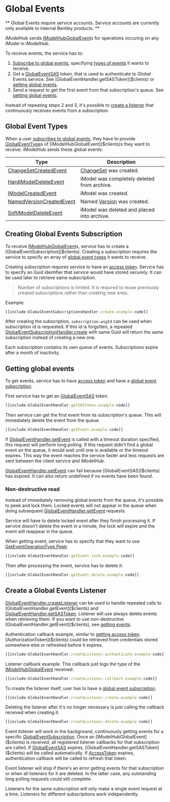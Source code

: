 # Global Events
** Global Events require service accounts. Service accounts are currently only available to internal Bentley products. **

iModelHub sends [IModelHubGlobalEvent]($clients)s for operations occuring on any iModel in iModelHub.

To receive events, the service has to:
1. [Subscribe to global events](#creating-global-events-subscription), specifying [types of events](#global-event-types) it wants to receive.
2. Get a [GlobalEventSAS]($clients) token, that is used to authenticate to Global Events service. See [GlobalEventHandler.getSASToken]($clients) or [getting global events](#getting-global-events).
3. Send a request to get the first event from that subscription's queue. See [getting global events](#getting-global-events).

Instead of repeating steps 2 and 3, it's possible to [create a listener](#create-a-global-events-listener) that continuously receives events from a subscription.

## Global Event Types
When a user [subscribes to global events](#creating-global-events-subscription), they have to provide [GlobalEventType]($clients)s of [IModelHubGlobalEvent]($clients)s they want to receive. iModelHub sends these global events:

| Type | Description |
|---|---|
| [ChangeSetCreatedEvent]($clients) | [ChangeSet]($clients) was created. |
| [HardiModelDeleteEvent]($clients) | iModel was completely deleted from archive. |
| [IModelCreatedEvent]($clients) | iModel was created. |
| [NamedVersionCreatedEvent]($clients) | Named [Version]($clients) was created. |
| [SoftiModelDeleteEvent]($clients) | iModel was deleted and placed into archive. |

## Creating Global Events Subscription
To receive [IModelHubGlobalEvent]($clients)s, service has to create a [GlobalEventSubscription]($clients). Creating a subscription requires the service to specify an array of [global event types](#global-event-types) it wants to receive.

Creating subscription requires service to have an [access token]($docs/learning/common/AccessToken.md). Service has to specify an Guid identifier that service would have stored securely. It can be used later to retrieve same subscription.

> Number of subscriptions is limited. It is required to reuse previously created subscriptions rather than creating new ones.

Example:
```ts
[[include:GlobalEventSubscriptionsHandler.create.example-code]]
```

After creating the subscription, ``subscription.wsgId`` can be used when subscription id is requested. If this id is forgotten, a repeated [GlobalEventSubscriptionHandler.create]($clients) with same Guid will return the same subscription instead of creating a new one.

Each subscription contains its own queue of events. Subscriptions expire after a month of inactivity.

## Getting global events
To get events, service has to have [access token]($docs/learning/common/AccessToken.md) and have a [global event subscription](#creating-global-events-subscription).

First service has to get an [GlobalEventSAS]($clients) token.
```ts
[[include:GlobalEventHandler.getSASToken.example-code]]
```

Then service can get the first event from its subscription's queue. This will immediately delete the event from the queue.
```ts
[[include:GlobalEventHandler.getEvent.example-code]]
```

If [GlobalEventHandler.getEvent]($clients) is called with a timeout duration specified, this request will perform long polling. If this request didn't find a global event on the queue, it would wait until one is available or the timeout expires. This way the event reaches the service faster and less requests are sent between the client service and iModelHub.

[GlobalEventHandler.getEvent]($clients) can fail because [GlobalEventSAS]($clients) has expired. It can also return undefined if no events have been found.

### Non-destructive read
Instead of immediately removing global events from the queue, it's possible to peek and lock them. Locked events will not appear in the queue when doing subsequent [GlobalEventHandler.getEvent]($clients) requests.

Service will have to delete locked event after they finish processing it. If service doesn't delete the event in a minute, the lock will expire and the event will reappear in the queue.

When getting event, service has to specify that they want to use [GetEventOperationType.Peek]($clients):
```ts
[[include:GlobalEventHandler.getEvent.lock.example-code]]
```

Then after processing the event, service has to delete it:
```ts
[[include:GlobalEventHandler.getEvent.delete.example-code]]
```

## Create a Global Events Listener
[GlobalEventHandler.createListener]($clients) can be used to handle repeated calls to [GlobalEventHandler.getEvent]($clients) and [GlobalEventHandler.getSASToken]($clients). Listener will use always delete events when retrieving them. If you want to use non-destructive [GlobalEventHandler.getEvent]($clients), see [getting events](#getting-global-events).

Authentication callback example, similar to [getting access token]($docs/learning/common/AccessToken.md). [AuthorizationToken]($clients) could be retrieved from credentials stored somewhere else or refreshed before it expires.
```ts
[[include:GlobalEventHandler.createListener.authenticate.example-code]]
```

Listener callback example. This callback just logs the type of the [IModelHubGlobalEvent]($clients) received.
```ts
[[include:GlobalEventHandler.createListener.callback.example-code]]
```

To create the listener itself, user has to have a [global event subscription](#creating-global-events-subscription).
```ts
[[include:GlobalEventHandler.createListener.create.example-code]]
```

Deleting the listener after it's no longer necessary is just calling the callback received when creating it.
```ts
[[include:GlobalEventHandler.createListener.delete.example-code]]
```

Event listener will work in the background, continuously getting events for a specific [GlobalEventSubscription]($clients). Once an [IModelHubGlobalEvent]($clients) is received, all registered listener callbacks for that subscription are called. If [GlobalEventSAS]($clients) expires, [GlobalEventHandler.getSASToken]($clients) will be called automatically. If [AccessToken]($clients) expires, authentication callback will be called to refresh that token.

Event listener will stop if there's an error getting events for that subscription or when all listeners for it are deleted. In the latter case, any outstanding long polling requests could still complete.

Listeners for the same subscription will only make a single event request at a time. Listeners for different subscriptions work independently.
